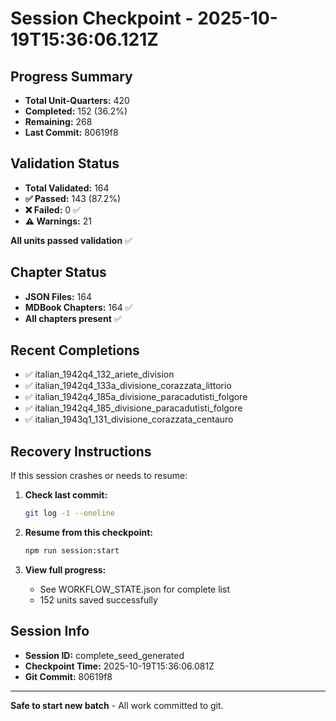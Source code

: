 # Session Checkpoint - 2025-10-19T15:36:06.121Z

## Progress Summary

- **Total Unit-Quarters:** 420
- **Completed:** 152 (36.2%)
- **Remaining:** 268
- **Last Commit:** 80619f8

## Validation Status

- **Total Validated:** 164
- **✅ Passed:** 143 (87.2%)
- **❌ Failed:** 0 ✅
- **⚠️ Warnings:** 21

**All units passed validation** ✅

## Chapter Status

- **JSON Files:** 164
- **MDBook Chapters:** 164 ✅
- **All chapters present** ✅

## Recent Completions

- ✅ italian_1942q4_132_ariete_division
- ✅ italian_1942q4_133a_divisione_corazzata_littorio
- ✅ italian_1942q4_185a_divisione_paracadutisti_folgore
- ✅ italian_1942q4_185_divisione_paracadutisti_folgore
- ✅ italian_1943q1_131_divisione_corazzata_centauro

## Recovery Instructions

If this session crashes or needs to resume:

1. **Check last commit:**
   ```bash
   git log -1 --oneline
   ```

2. **Resume from this checkpoint:**
   ```bash
   npm run session:start
   ```

3. **View full progress:**
   - See WORKFLOW_STATE.json for complete list
   - 152 units saved successfully

## Session Info

- **Session ID:** complete_seed_generated
- **Checkpoint Time:** 2025-10-19T15:36:06.081Z
- **Git Commit:** 80619f8

---

**Safe to start new batch** - All work committed to git.
